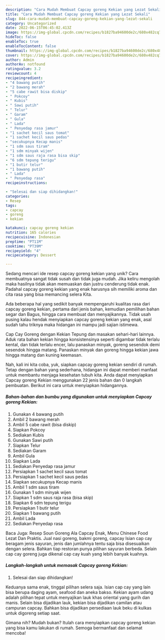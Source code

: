 ```yaml
---
description: "Cara Mudah Membuat Capcay goreng Kekian yang Lezat Sekali"
title: "Cara Mudah Membuat Capcay goreng Kekian yang Lezat Sekali"
slug: 844-cara-mudah-membuat-capcay-goreng-kekian-yang-lezat-sekali
category: Uncategorized
date: 2022-06-15T06:45:02.413Z
image: https://img-global.cpcdn.com/recipes/b1827ba94600de2c/680x482cq70/capcay-goreng-kekian-foto-resep-utama.jpg
hideToc: false
enableToc: true
enableTocContent: false
thumbnail: https://img-global.cpcdn.com/recipes/b1827ba94600de2c/680x482cq70/capcay-goreng-kekian-foto-resep-utama.jpg
cover: https://img-global.cpcdn.com/recipes/b1827ba94600de2c/680x482cq70/capcay-goreng-kekian-foto-resep-utama.jpg
author: Admin
authorAv: notfound
ratingvalue: 3.2
reviewcount: 4
recipeingredient:
- "4 bawang putih"
- "2 bawang merah"
- "5 cabe rawit bisa diskip"
- " Pokcoy"
- " Kubis"
- " Sawi putih"
- " Telur"
- " Garam"
- " Gula"
- " Lada"
- " Penyedap rasa jamur"
- "1 sachet kecil saus tomat"
- "1 sachet kecil saus pedas"
- "secukupnya Kecap manis"
- "1 sdm saus tiram"
- "1 sdm minyak wijen"
- "1 sdm saus raja rasa bisa skip"
- "6 sdm tepung terigu"
- "1 butir telur"
- "1 bawang putih"
- " Lada"
- " Penyedap rasa"
recipeinstructions:

- "Selesai dan siap dihidangkan!"
categories:
- Resep
tags:
- capcay
- goreng
- kekian

katakunci: capcay goreng kekian 
nutrition: 165 calories
recipecuisine: Indonesian
preptime: "PT11M"
cooktime: "PT39M"
recipeyield: "4"
recipecategory: Dessert

---
```





Sedang mencari ide resep capcay goreng kekian yang unik? Cara membuatnya sangat tidak susah dan tidak juga mudah. Jika keliru mengolah maka hasilnya tidak akan memuaskan dan justru cenderung tidak enak. Padahal capcay goreng kekian yang enak harusnya sih memiliki aroma dan cita rasa yang bisa memancing selera Kita.





Ada beberapa hal yang sedikit banyak mempengaruhi kualitas rasa dari capcay goreng kekian, pertama dari jenis bahan, kemudian pemilihan bahan segar dan Bagus, hingga cara membuat dan menyajikannya. Tidak usah pusing kalau hendak menyiapkan capcay goreng kekian yang enak,      asal sudah tahu triknya maka hidangan ini mampu jadi sajian istimewa.














Cap Cay Goreng dengan Kekian Tepung dan masakan sehari-hari lainnya. Aduk rata bahan kekian hingga konsistensinya seperti digambar tidak terlalu kental, dan tidak terlalu encer, lalu panaskan minyak, goreng sesendok demi sesendok hingga matang. Panaskan minyak dan goreng hingga kekian jawa hingga matang dan kuning keemasan.






Nah, kali ini kita coba, yuk, siapkan capcay goreng kekian sendiri di rumah. Tetap dengan bahan yang sederhana, hidangan ini dapat memberi manfaat untuk membantu menjaga kesehatan tubuh kita. Anda dapat menyiapkan Capcay goreng Kekian menggunakan 22 jenis bahan dan 0 langkah pembuatan. Berikut ini cara untuk menyiapkan hidangannya.

<!--inarticleads1-->

##### Bahan-bahan dan bumbu yang digunakan untuk menyiapkan Capcay goreng Kekian:

1. Gunakan 4 bawang putih
1. Ambil 2 bawang merah
1. Ambil 5 cabe rawit (bisa diskip)
1. Siapkan  Pokcoy
1. Sediakan  Kubis
1. Gunakan  Sawi putih
1. Siapkan  Telur
1. Sediakan  Garam
1. Ambil  Gula
1. Siapkan  Lada
1. Sediakan  Penyedap rasa jamur
1. Persiapkan 1 sachet kecil saus tomat
1. Persiapkan 1 sachet kecil saus pedas
1. Siapkan secukupnya Kecap manis
1. Ambil 1 sdm saus tiram
1. Gunakan 1 sdm minyak wijen
1. Siapkan 1 sdm saus raja rasa (bisa skip)
1. Siapkan 6 sdm tepung terigu
1. Persiapkan 1 butir telur
1. Siapkan 1 bawang putih
1. Ambil  Lada
1. Sediakan  Penyedap rasa


Baca Juga: Resep Soun Goreng Ala Capcay Enak, Menu Chinese Food Lezat Dan Praktis. Jual nasi goreng, bakmi goreng, capcay Isian cap cay beragam jenis sayuran, jenis dan jumlahnya tentu saja bisa disesuaikan dengan selera. Bahkan tiap restoran punya pilihan sayuran berbeda. Selain cap cay goreng juga dikenal cap cay kuah yang lebih banyak kuahnya. 

<!--inarticleads2-->

##### Langkah-langkah untuk memasak Capcay goreng Kekian:


1. Selesai dan siap dihidangkan!

Keduanya sama enak, tinggal pilihan selera saja. Isian cap cay yang lain bisa berupa daging ayam, seafood dan aneka bakso. Kekian ayam udang adalah pilihan tepat untuk menyajikan lauk khas oriental yang gurih dan manis. Selain bisa dijadikan lauk, kekian bisa dijadikan camilan atau campuran capcay. Bahkan bisa dijadikan persediaan lauk beku di kulkas untuk digoreng setiap saat. 

Gimana nih? Mudah bukan? Itulah cara menyiapkan capcay goreng kekian yang bisa kamu lakukan di rumah. Semoga bermanfaat dan selamat mencoba!

